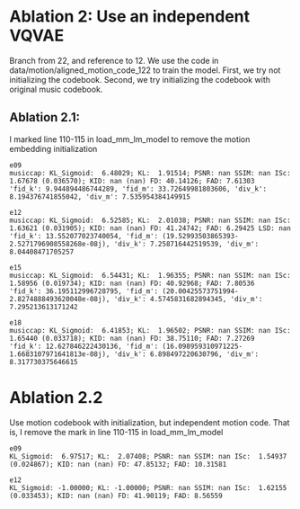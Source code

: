 # Ablation 2: Use an independent VQVAE
Branch from 22, and reference to  12. We use the code in data/motion/aligned_motion_code_122
to train the model. First, we try not initializing the codebook. Second, we try initializing the codebook
with original music codebook.

## Ablation 2.1:
I marked line 110-115 in load_mm_lm_model to remove the motion embedding initialization

    e09
    musiccap: KL_Sigmoid:  6.48029; KL:  1.91514; PSNR: nan SSIM: nan ISc:  1.67678 (0.036570); KID: nan (nan) FD: 40.14126; FAD: 7.61303
    'fid_k': 9.944894486744289, 'fid_m': 33.72649981803606, 'div_k': 8.194376741855042, 'div_m': 7.535954384149915

    e12
    musiccap: KL_Sigmoid:  6.52585; KL:  2.01038; PSNR: nan SSIM: nan ISc:  1.63621 (0.031905); KID: nan (nan) FD: 41.24742; FAD: 6.29425 LSD: nan
    'fid_k': 13.552077023740054, 'fid_m': (19.52993503865393-2.5271796908558268e-08j), 'div_k': 7.258716442519539, 'div_m': 8.04408471705257

    e15
    musiccap: KL_Sigmoid:  6.54431; KL:  1.96355; PSNR: nan SSIM: nan ISc:  1.58956 (0.019734); KID: nan (nan) FD: 40.92968; FAD: 7.80536
    'fid_k': 36.195112996728795, 'fid_m': (20.00425573751994-2.8274888493620048e-08j), 'div_k': 4.5745831682894345, 'div_m': 7.295213613171242

    e18
    musiccap: KL_Sigmoid:  6.41853; KL:  1.96502; PSNR: nan SSIM: nan ISc:  1.65440 (0.033718); KID: nan (nan) FD: 38.75110; FAD: 7.27269
    'fid_k': 12.627846222430136, 'fid_m': (16.098959310971225-1.6683107971641813e-08j), 'div_k': 6.898497220630796, 'div_m': 8.317730375646615




# Ablation 2.2
Use motion codebook with initialization, but independent motion code. That is, I remove the mark in line 110-115 in load_mm_lm_model

    e09
    KL_Sigmoid:  6.97517; KL:  2.07408; PSNR: nan SSIM: nan ISc:  1.54937 (0.024867); KID: nan (nan) FD: 47.85132; FAD: 10.31581

    e12
    KL_Sigmoid: -1.00000; KL: -1.00000; PSNR: nan SSIM: nan ISc:  1.62155 (0.033453); KID: nan (nan) FD: 41.90119; FAD: 8.56559
